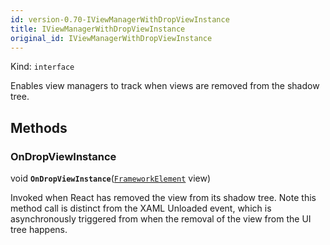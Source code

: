 ```yaml
---
id: version-0.70-IViewManagerWithDropViewInstance
title: IViewManagerWithDropViewInstance
original_id: IViewManagerWithDropViewInstance
---
```


Kind: `interface`



Enables view managers to track when views are removed from the shadow tree. 



## Methods
### OnDropViewInstance
void **`OnDropViewInstance`**([`FrameworkElement`](https://docs.microsoft.com/uwp/api/Windows.UI.Xaml.FrameworkElement) view)

Invoked when React has removed the view from its shadow tree. Note this method call is distinct from the XAML Unloaded event, which is asynchronously triggered from when the removal of the view from the UI tree happens. 




